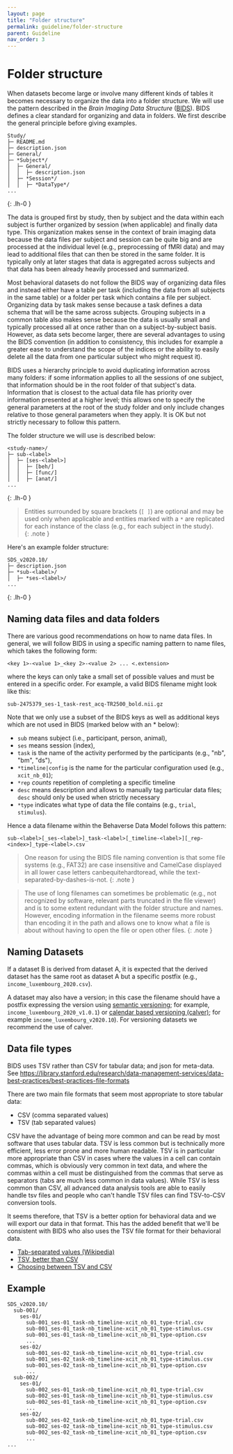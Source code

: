 ```yaml
---
layout: page
title: "Folder structure"
permalink: guideline/folder-structure
parent: Guideline
nav_order: 3
---
```


# Folder structure

When datasets become large or involve many different kinds of tables it becomes necessary to organize the data into a folder structure. We will use the pattern described in the *Brain Imaging Data Structure* ([BIDS]( https://bids.neuroimaging.io)). BIDS defines a clear standard for organizing and data in folders. We first describe the general principle before giving examples.

```
Study/
├─ README.md
├─ description.json
├─ General/
├─ *Subject*/
│  ├─ General/
│  │  ├─ description.json
│  ├─ *Session*/
│  │  ├─ *DataType*/
...
```
{: .lh-0 }

The data is grouped first by study, then by subject and the data within each subject is further organized by session (when applicable) and finally data type. This organization makes sense in the context of brain imaging data because the data files per subject and session can be quite big and are processed at the individual level (e.g., preprocessing of fMRI data) and may lead to additional files that can then be stored in the same folder. It is typically only at later stages that data is aggregated across subjects and that data has been already heavily processed and summarized.

Most behavioral datasets do not follow the BIDS way of organizing data files and instead either have a table per task (including the data from all subjects in the same table) or a folder per task which contains a file per subject. Organizing data by task makes sense because a task defines a data schema that will be the same across subjects. Grouping subjects in a common table also makes sense because the data is usually small and typically processed all at once rather than on a subject-by-subject basis. However, as data sets become larger, there are several advantages to using the BIDS convention (in addition to consistency, this includes for example a greater ease to understand the scope of the indices or the ability to easily delete all the data from one particular subject who might request it). 


BIDS uses a hierarchy principle to avoid duplicating information across many folders: if some information applies to all the sessions of one subject, that information should be in the root folder of that subject's data. Information that is closest to the actual data file has priority over information presented at a higher level; this allows one to specify the general parameters at the root of the study folder and only include changes relative to those general parameters when they apply. It is OK but not strictly necessary to follow this pattern.

The folder structure we will use is described below:

```
<study-name>/
├─ sub-<label>
│  ├─ [ses-<label>]
│  │  ├─ [beh/]
│  │  ├─ [func/]
│  │  ├─ [anat/]
...
```
{: .lh-0 }

> Entities surrounded by square brackets (`[ ]`) are optional and may be used only when applicable and entities marked with a `*` are replicated for each instance of the class (e.g., for each subject in the study).  
{: .note }

Here's an example folder structure:

```
SDS_v2020.10/
├─ description.json
├─ *sub-<label>/
│  ├─ *ses-<label>/
...
```
{: .lh-0 }


## Naming data files and data folders

There are various good recommendations on how to name data files. In general, we will follow BIDS in using a specific naming pattern to name files, which takes the following form:


```
<key 1>-<value 1>_<key 2>-<value 2> ... <.extension>
```

where the keys can only take a small set of possible values and must be entered in a specific order. For example, a valid BIDS filename might look like this:

```
sub-2475379_ses-1_task-rest_acq-TR2500_bold.nii.gz
```

Note that we only use a subset of the BIDS keys as well as additional keys which are not used in BIDS (marked below with an * below):
- `sub` means subject (i.e., participant, person, animal), 
- `ses` means session (index), 
- `task` is the name of the activity performed by the participants (e.g., "nb", "bm", "ds"),
- `*timeline|config` is the name for the particular configuration used (e.g., `xcit_nb_01`);
- `*rep` *counts* repetition of completing a specific timeline
- `desc` means description and allows to manually tag particular data files; `desc` should only be used when strictly necessary
- `*type` indicates what type of data the file contains (e.g., `trial`, `stimulus`).


Hence a data filename within the Behaverse Data Model follows this pattern: 

```
sub-<label>[_ses-<label>]_task-<label>[_timeline-<label>][_rep-<index>]_type-<label>.csv
```

> One reason for using the BIDS file naming convention is that some file systems (e.g., FAT32) are case insensitive and CamelCase displayed in all lower case letters canbequitehardtoread, while the text-separated-by-dashes-is-not.
{: .note }

> The use of long filenames can sometimes be problematic (e.g., not recognized by software, relevant parts truncated in the file viewer) and is to some extent redundant with the folder structure and names. However, encoding information in the filename seems more robust than encoding it in the path and allows one to know what a file is about without having to open the file or open other files.
{: .note }


## Naming Datasets
If a dataset B is derived from dataset A, it is expected that the derived dataset has the same root as dataset A but a specific postfix (e.g., `income_luxembourg_2020.csv`). 

A dataset may also have a version; in this case the filename should have a postfix expressing the version using [semantic versioning](https://semver.org/); for example, `income_luxembourg_2020_v1.0.1`) or [calendar based versioning (calver)](https://calver.org); for example `income_luxembourg_v2020.10`). For versioning datasets we recommend the use of calver.


## Data file types

BIDS uses TSV rather than CSV for tabular data; and json for meta-data.
See https://library.stanford.edu/research/data-management-services/data-best-practices/best-practices-file-formats

There are two main file formats that seem most appropriate to store tabular data:
- CSV (comma separated values)
- TSV (tab separated values)

CSV have the advantage of being more common and can be read by most software that uses tabular data. TSV is less common but is technically more efficient, less error prone and more human readable. TSV is in particular more appropriate than CSV in cases where the values in a cell can contain commas, which is obviously very common in text data, and where the commas within a cell must be distinguished from the commas that serve as separators (tabs are much less common in data values). While TSV is less common than CSV, all advanced data analysis tools are able to easily handle tsv files and people who can't handle TSV files can find TSV-to-CSV conversion tools.

It seems therefore, that TSV is a better option for behavioral data and we will export our data in that format. This has the added benefit that we'll be consistent with BIDS who also uses the TSV file format for their behavioral data.

- [Tab-separated values (Wikipedia)](https://en.wikipedia.org/wiki/Tab-separated_values)
- [TSV, better than CSV](https://odino.org/tsv-better-than-csv/)
- [Choosing between TSV and CSV](https://stackoverflow.com/questions/11130120/-)


## Example


```
SDS_v2020.10/
  sub-001/
    ses-01/
      sub-001_ses-01_task-nb_timeline-xcit_nb_01_type-trial.csv
      sub-001_ses-01_task-nb_timeline-xcit_nb_01_type-stimulus.csv
      sub-001_ses-01_task-nb_timeline-xcit_nb_01_type-option.csv
      ...
    ses-02/
      sub-001_ses-02_task-nb_timeline-xcit_nb_01_type-trial.csv
      sub-001_ses-02_task-nb_timeline-xcit_nb_01_type-stimulus.csv
      sub-001_ses-02_task-nb_timeline-xcit_nb_01_type-option.csv
      ...
  sub-002/
    ses-01/
      sub-002_ses-01_task-nb_timeline-xcit_nb_01_type-trial.csv
      sub-002_ses-01_task-nb_timeline-xcit_nb_01_type-stimulus.csv
      sub-002_ses-01_task-nb_timeline-xcit_nb_01_type-option.csv
      ...
    ses-02/
      sub-002_ses-02_task-nb_timeline-xcit_nb_01_type-trial.csv
      sub-002_ses-02_task-nb_timeline-xcit_nb_01_type-stimulus.csv
      sub-002_ses-02_task-nb_timeline-xcit_nb_01_type-option.csv
      ...
...
```



